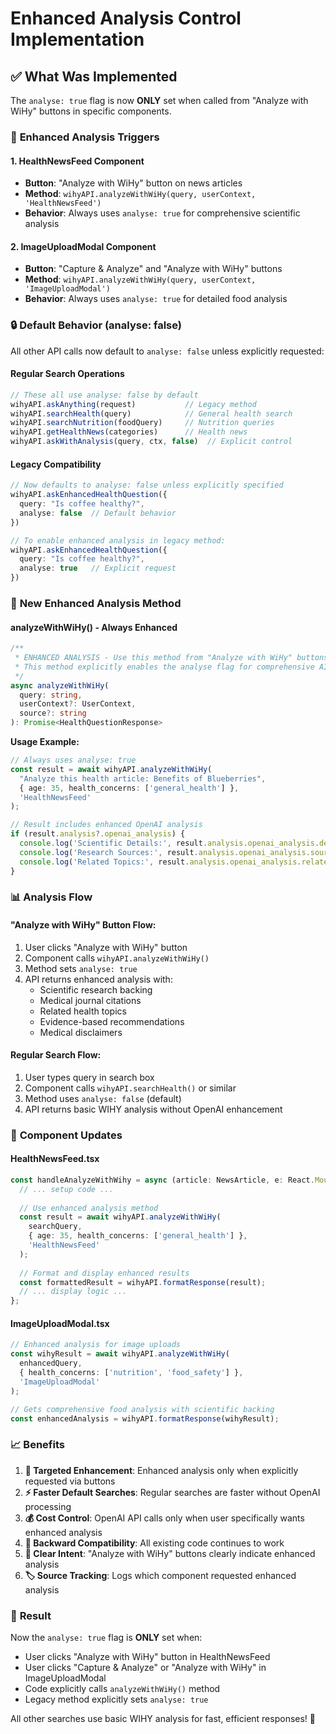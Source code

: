 # Enhanced Analysis Control Implementation

## ✅ **What Was Implemented**

The `analyse: true` flag is now **ONLY** set when called from "Analyze with WiHy" buttons in specific components.

### 🎯 **Enhanced Analysis Triggers**

#### **1. HealthNewsFeed Component**
- **Button**: "Analyze with WiHy" button on news articles
- **Method**: `wihyAPI.analyzeWithWiHy(query, userContext, 'HealthNewsFeed')`
- **Behavior**: Always uses `analyse: true` for comprehensive scientific analysis

#### **2. ImageUploadModal Component**  
- **Button**: "Capture & Analyze" and "Analyze with WiHy" buttons
- **Method**: `wihyAPI.analyzeWithWiHy(query, userContext, 'ImageUploadModal')`
- **Behavior**: Always uses `analyse: true` for detailed food analysis

### 🔒 **Default Behavior (analyse: false)**

All other API calls now default to `analyse: false` unless explicitly requested:

#### **Regular Search Operations**
```typescript
// These all use analyse: false by default
wihyAPI.askAnything(request)           // Legacy method
wihyAPI.searchHealth(query)            // General health search  
wihyAPI.searchNutrition(foodQuery)     // Nutrition queries
wihyAPI.getHealthNews(categories)      // Health news
wihyAPI.askWithAnalysis(query, ctx, false)  // Explicit control
```

#### **Legacy Compatibility**
```typescript
// Now defaults to analyse: false unless explicitly specified
wihyAPI.askEnhancedHealthQuestion({
  query: "Is coffee healthy?",
  analyse: false  // Default behavior
})

// To enable enhanced analysis in legacy method:
wihyAPI.askEnhancedHealthQuestion({
  query: "Is coffee healthy?", 
  analyse: true   // Explicit request
})
```

### 🚀 **New Enhanced Analysis Method**

#### **analyzeWithWiHy() - Always Enhanced**
```typescript
/**
 * ENHANCED ANALYSIS - Use this method from "Analyze with WiHy" buttons
 * This method explicitly enables the analyse flag for comprehensive AI analysis
 */
async analyzeWithWiHy(
  query: string, 
  userContext?: UserContext, 
  source?: string
): Promise<HealthQuestionResponse>
```

**Usage Example:**
```typescript
// Always uses analyse: true
const result = await wihyAPI.analyzeWithWiHy(
  "Analyze this health article: Benefits of Blueberries",
  { age: 35, health_concerns: ['general_health'] },
  'HealthNewsFeed'
);

// Result includes enhanced OpenAI analysis
if (result.analysis?.openai_analysis) {
  console.log('Scientific Details:', result.analysis.openai_analysis.details);
  console.log('Research Sources:', result.analysis.openai_analysis.sources);
  console.log('Related Topics:', result.analysis.openai_analysis.related_topics);
}
```

### 📊 **Analysis Flow**

#### **"Analyze with WiHy" Button Flow:**
1. User clicks "Analyze with WiHy" button
2. Component calls `wihyAPI.analyzeWithWiHy()`  
3. Method sets `analyse: true`
4. API returns enhanced analysis with:
   - Scientific research backing
   - Medical journal citations
   - Related health topics
   - Evidence-based recommendations
   - Medical disclaimers

#### **Regular Search Flow:**
1. User types query in search box
2. Component calls `wihyAPI.searchHealth()` or similar
3. Method uses `analyse: false` (default)
4. API returns basic WIHY analysis without OpenAI enhancement

### 🔧 **Component Updates**

#### **HealthNewsFeed.tsx**
```typescript
const handleAnalyzeWithWihy = async (article: NewsArticle, e: React.MouseEvent) => {
  // ... setup code ...
  
  // Use enhanced analysis method
  const result = await wihyAPI.analyzeWithWiHy(
    searchQuery,
    { age: 35, health_concerns: ['general_health'] },
    'HealthNewsFeed'
  );
  
  // Format and display enhanced results
  const formattedResult = wihyAPI.formatResponse(result);
  // ... display logic ...
};
```

#### **ImageUploadModal.tsx**
```typescript
// Enhanced analysis for image uploads
const wihyResult = await wihyAPI.analyzeWithWiHy(
  enhancedQuery,
  { health_concerns: ['nutrition', 'food_safety'] },
  'ImageUploadModal'
);

// Gets comprehensive food analysis with scientific backing
const enhancedAnalysis = wihyAPI.formatResponse(wihyResult);
```

### 📈 **Benefits**

1. **🎯 Targeted Enhancement**: Enhanced analysis only when explicitly requested via buttons
2. **⚡ Faster Default Searches**: Regular searches are faster without OpenAI processing  
3. **💰 Cost Control**: OpenAI API calls only when user specifically wants enhanced analysis
4. **🔄 Backward Compatibility**: All existing code continues to work
5. **📝 Clear Intent**: "Analyze with WiHy" buttons clearly indicate enhanced analysis
6. **🏷️ Source Tracking**: Logs which component requested enhanced analysis

### 🎉 **Result**

Now the `analyse: true` flag is **ONLY** set when:
- User clicks "Analyze with WiHy" button in HealthNewsFeed
- User clicks "Capture & Analyze" or "Analyze with WiHy" in ImageUploadModal
- Code explicitly calls `analyzeWithWiHy()` method
- Legacy method explicitly sets `analyse: true`

All other searches use basic WIHY analysis for fast, efficient responses! 🚀